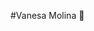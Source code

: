 #Vanesa Molina 👋

<!--
**VanesaAmolina/VanesaAmolina** is a ✨ _special_ ✨ repository because its `README.md` (this file) appears on your GitHub profile.

- Título: Curso de programacion full stack
- Subtitulo: Comisión B 
- Encabezado: Silicon Misiones - https://siliconmisiones.gob.ar/
- Autor: Molina Vanesa Alejandra
